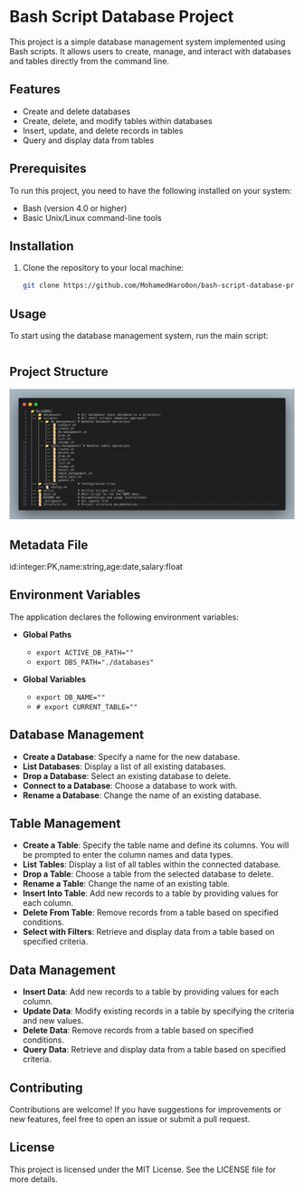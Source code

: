 # Bash Script Database Project

This project is a simple database management system implemented using Bash scripts. It allows users to create, manage, and interact with databases and tables directly from the command line.

## Features

- Create and delete databases
- Create, delete, and modify tables within databases
- Insert, update, and delete records in tables
- Query and display data from tables

## Prerequisites

To run this project, you need to have the following installed on your system:

- Bash (version 4.0 or higher)
- Basic Unix/Linux command-line tools

## Installation

1. Clone the repository to your local machine:

   ```bash
   git clone https://github.com/MohamedHaro0on/bash-script-database-project.git
   ```

## Usage

To start using the database management system, run the main script:

```sudo./main.sh

```

## Project Structure

![Project Structure](project-structure.png)

## Metadata File

id:integer:PK,name:string,age:date,salary:float

## Environment Variables

The application declares the following environment variables:

- **Global Paths**

  - `export ACTIVE_DB_PATH=""`
  - `export DBS_PATH="./databases"`

- **Global Variables**
  - `export DB_NAME=""`
  - `# export CURRENT_TABLE=""`

## Database Management

- **Create a Database**: Specify a name for the new database.
- **List Databases**: Display a list of all existing databases.
- **Drop a Database**: Select an existing database to delete.
- **Connect to a Database**: Choose a database to work with.
- **Rename a Database**: Change the name of an existing database.

## Table Management

- **Create a Table**: Specify the table name and define its columns. You will be prompted to enter the column names and data types.
- **List Tables**: Display a list of all tables within the connected database.
- **Drop a Table**: Choose a table from the selected database to delete.
- **Rename a Table**: Change the name of an existing table.
- **Insert Into Table**: Add new records to a table by providing values for each column.
- **Delete From Table**: Remove records from a table based on specified conditions.
- **Select with Filters**: Retrieve and display data from a table based on specified criteria.

## Data Management

- **Insert Data**: Add new records to a table by providing values for each column.
- **Update Data**: Modify existing records in a table by specifying the criteria and new values.
- **Delete Data**: Remove records from a table based on specified conditions.
- **Query Data**: Retrieve and display data from a table based on specified criteria.

## Contributing

Contributions are welcome! If you have suggestions for improvements or new features, feel free to open an issue or submit a pull request.

## License

This project is licensed under the MIT License. See the LICENSE file for more details.

